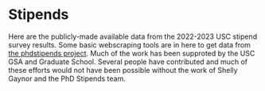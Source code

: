 # Stipends

Here are the publicly-made available data from the 2022-2023 USC stipend survey results.
Some basic webscraping tools are in here to get data from [the phdstipends project](https://www.phdstipends.com/). Much of the work has been supproted by the USC GSA and Graduate School. Several people have contributed and much of these efforts would not have been possible without the work of Shelly Gaynor and the PhD Stipends team.
